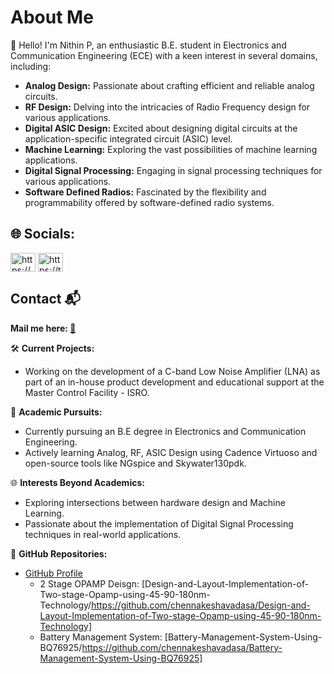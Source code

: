 # About Me

👋 Hello! I'm Nithin P, an enthusiastic B.E. student in Electronics and Communication Engineering (ECE) with a keen interest in several domains, including:

- **Analog Design:** Passionate about crafting efficient and reliable analog circuits.
- **RF Design:** Delving into the intricacies of Radio Frequency design for various applications.
- **Digital ASIC Design:** Excited about designing digital circuits at the application-specific integrated circuit (ASIC) level.
- **Machine Learning:** Exploring the vast possibilities of machine learning applications.
- **Digital Signal Processing:** Engaging in signal processing techniques for various applications.
- **Software Defined Radios:** Fascinated by the flexibility and programmability offered by software-defined radio systems.


## 🌐 Socials:
<p align="left">
<a href="https://www.linkedin.com/in/nithin-purushothama-70664727b/" target="blank"><img align="center" src="https://raw.githubusercontent.com/rahuldkjain/github-profile-readme-generator/master/src/images/icons/Social/linked-in-alt.svg" alt="https://www.linkedin.com/in/nithin-purushothama-70664727b/" height="30" width="40" /></a>
<a href="https://twitter.com/nithinpuru75919" target="blank"><img align="center" src="https://cdn.jsdelivr.net/npm/simple-icons@3.0.1/icons/twitter.svg" alt="https://twitter.com/nithinpuru75919" height="30" width="40" /></a>
  
## Contact 📬
**Mail me here: [:e-mail:](mailto:nithinpurushothama@gmail.com)**




🛠️ **Current Projects:**

- Working on the development of a C-band Low Noise Amplifier (LNA) as part of an in-house product development and educational support at the Master Control Facility - ISRO.
  
🔬 **Academic Pursuits:**

- Currently pursuing an B.E degree in Electronics and Communication Engineering.
- Actively learning Analog, RF, ASIC Design using Cadence Virtuoso and open-source tools like NGspice and Skywater130pdk.

🌐 **Interests Beyond Academics:**

- Exploring intersections between hardware design and Machine Learning.
- Passionate about the implementation of Digital Signal Processing techniques in real-world applications.

🚀 **GitHub Repositories:**

- [GitHub Profile](https://github.com/your_username)
  - 2 Stage OPAMP Deisgn: [Design-and-Layout-Implementation-of-Two-stage-Opamp-using-45-90-180nm-Technology/https://github.com/chennakeshavadasa/Design-and-Layout-Implementation-of-Two-stage-Opamp-using-45-90-180nm-Technology]
  - Battery Management System: [Battery-Management-System-Using-BQ76925/https://github.com/chennakeshavadasa/Battery-Management-System-Using-BQ76925]
